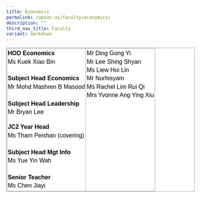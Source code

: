 ```yaml
---
title: Economics
permalink: /about-us/faculty/economics/
description: ""
third_nav_title: Faculty
variant: markdown
---
```

<table style="margin: 0px; outline: 0px; padding: 0px; border-collapse: collapse; border: 1px solid rgb(170, 170, 170); color: rgb(0, 0, 0); font-family: Nunito, sans-serif; font-size: 16px; font-style: normal; font-variant-ligatures: normal; font-variant-caps: normal; font-weight: 400; letter-spacing: normal; orphans: 2; text-align: left; text-transform: none; white-space: normal; widows: 2; word-spacing: 0px; -webkit-text-stroke-width: 0px; background-color: rgb(255, 255, 255); text-decoration-thickness: initial; text-decoration-style: initial; text-decoration-color: initial;" class="iveo_table ives_tab_simple3" cellpadding="0" cellspacing="0" width="100%" border="0"><tbody style="margin: 0px; outline: 0px; padding: 0px;"><tr style="margin: 0px; outline: 0px; padding: 0px;"><td style="margin: 0px; outline: 0px; padding: 2px; text-align: center; border: 1px solid rgb(170, 170, 170);" valign="top"><div style="margin: 0px; outline: 0px; padding: 0px; line-height: 22.4px; text-align: left;"><strong style="margin: 0px; outline: 0px; padding: 0px;">HOD Economics</strong></div><div style="margin: 0px; outline: 0px; padding: 0px; line-height: 22.4px; text-align: left;">Ms Kuek Xiao Bin</div><div style="margin: 0px; outline: 0px; padding: 0px; line-height: 22.4px; text-align: left;"><br style="margin: 0px; outline: 0px; padding: 0px;"></div><strong style="margin: 0px; outline: 0px; padding: 0px;"><div style="margin: 0px; outline: 0px; padding: 0px; line-height: 22.4px; text-align: left;"><strong style="margin: 0px; outline: 0px; padding: 0px;">Subject Head Economics</strong></div></strong><div style="margin: 0px; outline: 0px; padding: 0px; line-height: 22.4px; text-align: left;">Mr Mohd Mashren B Masood</div><div style="margin: 0px; outline: 0px; padding: 0px; line-height: 22.4px; text-align: left;"><br style="margin: 0px; outline: 0px; padding: 0px;"></div><strong style="margin: 0px; outline: 0px; padding: 0px;"><div style="margin: 0px; outline: 0px; padding: 0px; line-height: 22.4px; text-align: left;"><strong style="margin: 0px; outline: 0px; padding: 0px; text-align: center;"><div style="margin: 0px; outline: 0px; padding: 0px; line-height: 22.4px; text-align: left;"><strong style="margin: 0px; outline: 0px; padding: 0px;">Subject Head Leadership</strong></div><div style="margin: 0px; outline: 0px; padding: 0px; line-height: 22.4px; text-align: left;"><span style="margin: 0px; outline: 0px; padding: 0px; font-weight: 400; background-color: initial;">Mr Bryan Lee</span></div></strong></div><br><div style="margin: 0px; outline: 0px; padding: 0px; line-height: 22.4px; text-align: left;"><strong style="margin: 0px; outline: 0px; padding: 0px;">JC2 Year Head</strong></div><div style="margin: 0px; outline: 0px; padding: 0px; line-height: 22.4px; text-align: left;"><span style="margin: 0px; outline: 0px; padding: 0px; font-weight: 400; background-color: initial;">Ms Tham Peishan (covering)</span></div></strong><div style="margin: 0px; outline: 0px; padding: 0px; line-height: 22.4px; text-align: left;"><strong style="margin: 0px; outline: 0px; padding: 0px;"><br style="margin: 0px; outline: 0px; padding: 0px;"></strong></div><div style="margin: 0px; outline: 0px; padding: 0px; line-height: 22.4px; text-align: left;"><strong style="margin: 0px; outline: 0px; padding: 0px;">Subject Head Mgt Info</strong></div><div style="margin: 0px; outline: 0px; padding: 0px; line-height: 22.4px; text-align: left;">Ms Yue Yin Wah</div><div style="margin: 0px; outline: 0px; padding: 0px; line-height: 22.4px; text-align: left;"><br style="margin: 0px; outline: 0px; padding: 0px;"></div><div style="margin: 0px; outline: 0px; padding: 0px; line-height: 22.4px; text-align: left;"><strong style="margin: 0px; outline: 0px; padding: 0px; text-align: center;"><div style="margin: 0px; outline: 0px; padding: 0px; line-height: 22.4px; text-align: left;"><strong style="margin: 0px; outline: 0px; padding: 0px;">Senior Teacher</strong></div><div style="margin: 0px; outline: 0px; padding: 0px; line-height: 22.4px; text-align: left;"><span style="margin: 0px; outline: 0px; padding: 0px; background-color: initial; font-weight: 400;">Ms Chen Jiayi</span></div></strong></div></td><td style="margin: 0px; outline: 0px; padding: 2px; text-align: center; border: 1px solid rgb(170, 170, 170);" valign="top"><div style="margin: 0px; outline: 0px; padding: 0px; line-height: 22.4px; text-align: left;"><span style="margin: 0px; outline: 0px; padding: 0px; background-color: initial;">Mr Ding Gong Yi</span><br style="margin: 0px; outline: 0px; padding: 0px;"></div><div style="margin: 0px; outline: 0px; padding: 0px; line-height: 22.4px; text-align: left;">Mr Lee Shing Shyan</div><div style="margin: 0px; outline: 0px; padding: 0px; line-height: 22.4px; text-align: left;">Ms Liew Hui Lin</div><div style="margin: 0px; outline: 0px; padding: 0px; line-height: 22.4px; text-align: left;">Mr Nurhisyam</div><div style="margin: 0px; outline: 0px; padding: 0px; line-height: 22.4px; text-align: left;">Ms Rachel Lim Rui Qi</div><div style="margin: 0px; outline: 0px; padding: 0px; line-height: 22.4px; text-align: left;">Mrs Yvonne Ang Ying Xiu</div></td></tr></tbody></table>